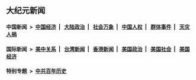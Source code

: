 ## 大纪元新闻

#### 中国新闻 &nbsp;>&nbsp; [中国经济](indexes/ncid283/README.md?12312045) &nbsp;| &nbsp; [大陆政治](indexes/ncid277/README.md?12312045) &nbsp;| &nbsp; [社会万象](indexes/ncid282/README.md?12312045) &nbsp;| &nbsp; [中国人权](indexes/ncid278/README.md?12312045) &nbsp;| &nbsp; [群体事件](indexes/ncid279/README.md?12312045) &nbsp;| &nbsp; [天灾人祸](indexes/ncid280/README.md?12312045)

#### 国际新闻 &nbsp;>&nbsp; [美中关系](indexes/nf1412576/README.md?12312045) &nbsp;| &nbsp; [台湾新闻](indexes/ncid1349361/README.md?12312045) &nbsp;| &nbsp; [香港新闻](indexes/ncid1349362/README.md?12312045) &nbsp;| &nbsp; [美国政治](indexes/ncid1078159/README.md?12312045) &nbsp;| &nbsp; [美国社会](indexes/ncid1078160/README.md?12312045) &nbsp;| &nbsp; [美国经济](indexes/ncid1078158/README.md?12312045)

#### 特别专题 &nbsp;>&nbsp; [中共百年历史](https://github.com/epoch-news/epoch-special/blob/master/README.md?12312045)  
